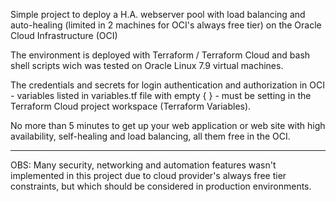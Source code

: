 Simple project to deploy a H.A. webserver pool with load balancing and auto-healing (limited in 2 machines for OCI's always free tier) on the Oracle Cloud Infrastructure (OCI)

The environment is deployed with Terraform / Terraform Cloud and bash shell scripts wich was tested on Oracle Linux 7.9 virtual machines.

The credentials and secrets for login authentication and authorization in OCI - variables listed in variables.tf file with empty { } - must be setting in the Terraform Cloud project workspace (Terraform Variables).

No more than 5 minutes to get up your web application or web site with high availability, self-healing and load balancing, all them free in the OCI.

-----------------------------------------------------------------------------------------------------
OBS: Many security, networking and automation features wasn't implemented in this project due to cloud provider's always free tier constraints, but which should be considered in production environments.